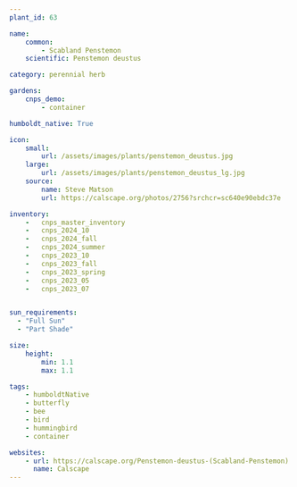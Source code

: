 ```yaml
---
plant_id: 63

name: 
    common:  
        - Scabland Penstemon 
    scientific: Penstemon deustus 

category: perennial herb

gardens:
    cnps_demo:
        - container

humboldt_native: True

icon: 
    small: 
        url: /assets/images/plants/penstemon_deustus.jpg 
    large: 
        url: /assets/images/plants/penstemon_deustus_lg.jpg 
    source: 
        name: Steve Matson 
        url: https://calscape.org/photos/2756?srchcr=sc640e90ebdc37e 

inventory: 
    -   cnps_master_inventory
    -   cnps_2024_10
    -   cnps_2024_fall
    -   cnps_2024_summer
    -   cnps_2023_10
    -   cnps_2023_fall
    -   cnps_2023_spring
    -   cnps_2023_05 
    -   cnps_2023_07 


sun_requirements:
  - "Full Sun"
  - "Part Shade"

size:
    height: 
        min: 1.1
        max: 1.1

tags: 
    - humboldtNative
    - butterfly
    - bee
    - bird
    - hummingbird
    - container

websites: 
    - url: https://calscape.org/Penstemon-deustus-(Scabland-Penstemon) 
      name: Calscape
---
```

